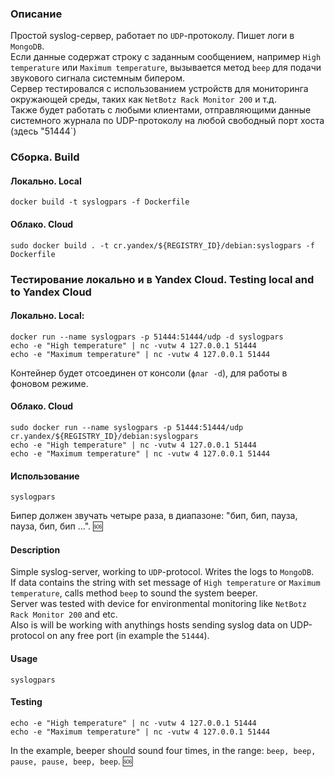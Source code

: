### Описание  
Простой syslog-сервер, работает по `UDP`-протоколу. Пишет логи в `MongoDB`.   
Если данные содержат строку с заданным сообщением, например `High temperature` или `Maximum temperature`, вызывается метод `beep` для подачи звукового сигнала системным бипером.  
Сервер тестировался с использованием устройств для мониторинга окружающей среды, таких как `NetBotz Rack Monitor 200` и т.д.  
Также будет работать с любыми клиентами, отправляющими данные системного журнала по UDP-протоколу на любой свободный порт хоста (здесь "51444`)  

### Сборка. Build  
#### Локально. Local    
	docker build -t syslogpars -f Dockerfile  
	
#### Облако. Cloud    
	sudo docker build . -t cr.yandex/${REGISTRY_ID}/debian:syslogpars -f Dockerfile  

### Тестирование локально и в Yandex Cloud. Testing local and to Yandex Cloud      
#### Локально. Local:          
	docker run --name syslogpars -p 51444:51444/udp -d syslogpars  
	echo -e "High temperature" | nc -vutw 4 127.0.0.1 51444
	echo -e "Maximum temperature" | nc -vutw 4 127.0.0.1 51444   	
Контейнер будет отсоединен от консоли (`флаг -d`), для работы в фоновом режиме.  	

#### Облако. Cloud    
	sudo docker run --name syslogpars -p 51444:51444/udp cr.yandex/${REGISTRY_ID}/debian:syslogpars 
	echo -e "High temperature" | nc -vutw 4 127.0.0.1 51444  
	echo -e "Maximum temperature" | nc -vutw 4 127.0.0.1 51444  
	
  
#### Использование  
	syslogpars  
	
Бипер должен звучать четыре раза, в диапазоне: "бип, бип, пауза, пауза, бип, бип ...". :sos:  	


#### Description  
Simple syslog-server, working to `UDP`-protocol. Writes the logs to `MongoDB`.    
If data contains the string with set message of `High temperature` or `Maximum temperature`, calls method `beep` to sound the system beeper.       
Server was tested with device for environmental monitoring like `NetBotz Rack Monitor 200` and etc.   
Also is will be working with anythings hosts sending syslog data on UDP-protocol on any free port (in example the `51444`).  
 
#### Usage  
	syslogpars  	
#### Testing  
	echo -e "High temperature" | nc -vutw 4 127.0.0.1 51444 	
	echo -e "Maximum temperature" | nc -vutw 4 127.0.0.1 51444  	
In the example, beeper should sound four times, in the range: `beep, beep, pause, pause, beep, beep`. :sos: 
  

